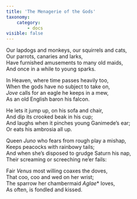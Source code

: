```yaml
---
title: 'The Menagerie of the Gods'
taxonomy:
    category:
        - docs
visible: false
---
```


Our lapdogs and monkeys, our squirrels and cats,  
Our parrots, canaries and larks,  
Have furnished amusements to many old maids,  
And once in a while to young sparks.  

In Heaven, where time passes heavily too,  
When the gods have no subject to take on,  
*Jove* calls for an eagle he keeps in a mew,  
As an old English baron his falcon.  

He lets it jump up, on his sofa and chair,  
And dip its crooked beak in his cup;  
And laughs when it pinches young Ganimede’s ear;  
Or eats his ambrosia all up.

Queen *Juno* who fears from rough play a mishap,  
Keeps peacocks with rainbowy tails;  
And when she’s disposed to grudge Saturn his nap,  
Their screaming or screeching ne’er fails:  

Fair *Venus* most willing coaxes the doves,  
That coo, coo and wed on her wrist;  
The sparrow her chambermaid *Aglae** loves,  
As often, is fondled and kissed.
